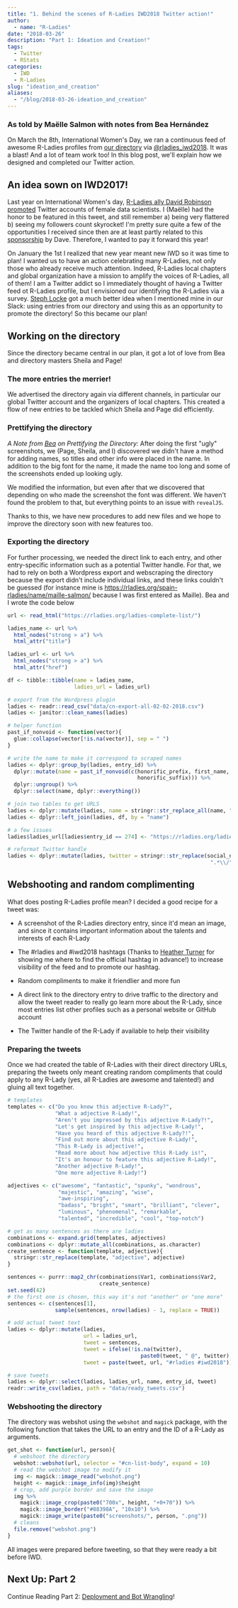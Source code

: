 ```yaml
---
title: "1. Behind the scenes of R-Ladies IWD2018 Twitter action!"
author:
  - name: "R-Ladies"
date: "2018-03-26"
description: "Part 1: Ideation and Creation!"
tags:
  - Twitter
  - RStats
categories:
  - IWD
  - R-Ladies
slug: "ideation_and_creation"
aliases:
  - "/blog/2018-03-26-ideation_and_creation"
---
```


### As told by Maëlle Salmon with notes from Bea Hernández

On March the 8th, International Women's Day, we ran a continuous feed of awesome R-Ladies profiles from [our directory](http://rladies.org/directory/) via [\@rladies_iwd2018](https://twitter.com/rladies_iwd2018). It was a blast! And a lot of team work too! In this blog post, we'll explain how we designed and completed our Twitter action.

## An idea sown on IWD2017!

Last year on International Women's day, [R-Ladies ally David Robinson](https://twitter.com/drob/) [promoted](https://twitter.com/drob/status/839564664321282048) Twitter accounts of female data scientists. I (Maëlle) had the honor to be featured in this tweet, and still remember a) being very flattered b) seeing my followers count skyrocket! I'm pretty sure quite a few of the opportunities I received since then are at least partly related to this [sponsorship](https://robinsones.github.io/The-Importance-of-Sponsorship/) by Dave. Therefore, I wanted to pay it forward this year!

On January the 1st I realized that new year meant new IWD so it was time to plan! I wanted us to have an action celebrating many R-Ladies, not only those who already receive much attention. Indeed, R-Ladies local chapters and global organization have a mission to amplify the voices of R-Ladies, all of them! I am a Twitter addict so I immediately thought of having a Twitter feed ot R-Ladies profile, but I envisioned our identifying the R-Ladies via a survey. [Steph Locke](https://twitter.com/stefflocke?lang=es) got a much better idea when I mentioned mine in our Slack: using entries from our directory and using this as an opportunity to promote the directory! So this became our plan!

## Working on the directory

Since the directory became central in our plan, it got a lot of love from Bea and directory masters Sheila and Page!

### The more entries the merrier!

We advertised the directory again via different channels, in particular our global Twitter account and the organizers of local chapters. This created a flow of new entries to be tackled which Sheila and Page did efficiently.

### Prettifying the directory

_A Note from [Bea](https://twitter.com/chucheria) on Prettifying the Directory:_ After doing the first "ugly" screenshots, we (Page, Sheila, and I) discovered we didn't have a method for adding names, so titles and other info were placed in the name. In addition to the big font for the name, it made the name too long and some of the screenshots ended up looking ugly.

We modified the information, but even after that we discovered that depending on who made the screenshot the font was different. We haven't found the problem to that, but everything points to an issue with `revealJS`.

Thanks to this, we have new procedures to add new files and we hope to improve the directory soon with new features too.

### Exporting the directory

For further processing, we needed the direct link to each entry, and other entry-specific information such as a potential Twitter handle. For that, we had to rely on both a Wordpress export and webscraping the directory because the export didn't include individual links, and these links couldn't be guessed (for instance mine is https://rladies.org/spain-rladies/name/maille-salmon/ because I was first entered as Maille). Bea and I wrote the code below

```r
url <- read_html("https://rladies.org/ladies-complete-list/")

ladies_name <- url %>%
  html_nodes("strong > a") %>%
  html_attr("title")

ladies_url <- url %>%
  html_nodes("strong > a") %>%
  html_attr("href")

df <- tibble::tibble(name = ladies_name,
                     ladies_url = ladies_url)

# export from the Wordpress plugin
ladies <- readr::read_csv("data/cn-export-all-02-02-2018.csv")
ladies <- janitor::clean_names(ladies)

# helper function
past_if_nonvoid <- function(vector){
  glue::collapse(vector[!is.na(vector)], sep = " ")
}

# write the name to make it correspond to scraped names
ladies <- dplyr::group_by(ladies, entry_id) %>%
  dplyr::mutate(name = past_if_nonvoid(c(honorific_prefix, first_name, middle_name, last_name,
                                         honorific_suffix))) %>%
  dplyr::ungroup() %>%
  dplyr::select(name, dplyr::everything())

# join two tables to get URLS
ladies <- dplyr::mutate(ladies, name = stringr::str_replace_all(name, "\\\\'", "’"))
ladies <- dplyr::left_join(ladies, df, by = "name")

# a few issues
ladies$ladies_url[ladies$entry_id == 274] <- "https://rladies.org/ladies-complete-list/name/bianca-furtuna/"

# reformat Twitter handle
ladies <- dplyr::mutate(ladies, twitter = stringr::str_replace(social_network_twitter_url,
                                                                ".*\\/", ""))


```

## Webshooting and random complimenting

What does posting R-Ladies profile mean? I decided a good recipe for a tweet was:

- A screenshot of the R-Ladies directory entry, since it'd mean an image, and since it contains important information about the talents and interests of each R-Lady

- The #rladies and #iwd2018 hashtags (Thanks to [Heather Turner](http://www.heatherturner.net) for showing me where to find the official hashtag in advance!) to increase visibility of the feed and to promote our hashtag.

- Random compliments to make it friendlier and more fun

- A direct link to the directory entry to drive traffic to the directory and allow the tweet reader to really go learn more about the R-Lady, since most entries list other profiles such as a personal website or GitHub account

- The Twitter handle of the R-Lady if available to help their visibility

### Preparing the tweets

Once we had created the table of R-Ladies with their direct directory URLs, preparing the tweets only meant creating random compliments that could apply to any R-Lady (yes, all R-Ladies are awesome and talented!) and gluing all text together.

```r
# templates
templates <- c("Do you know this adjective R-Lady?",
               "What a adjective R-Lady!",
               "Aren't you impressed by this adjective R-Lady?!",
               "Let's get inspired by this adjective R-Lady!",
               "Have you heard of this adjective R-Lady?!",
               "Find out more about this adjective R-Lady!",
               "This R-Lady is adjective!",
               "Read more about how adjective this R-Lady is!",
               "It's an honour to feature this adjective R-Lady!",
               "Another adjective R-Lady!",
               "One more adjective R-Lady!")

adjectives <- c("awesome", "fantastic", "spunky", "wondrous",
                "majestic", "amazing", "wise",
                "awe-inspiring",
                "badass", "bright", "smart", "brilliant", "clever",
                "luminous", "phenomenal", "remarkable",
                "talented", "incredible", "cool", "top-notch")

# get as many sentences as there are ladies
combinations <- expand.grid(templates, adjectives)
combinations <- dplyr::mutate_all(combinations, as.character)
create_sentence <- function(template, adjective){
  stringr::str_replace(template, "adjective", adjective)
}

sentences <- purrr::map2_chr(combinations$Var1, combinations$Var2,
                             create_sentence)
set.seed(42)
# the first one is chosen, this way it's not "another" or "one more"
sentences <- c(sentences[1],
               sample(sentences, nrow(ladies) - 1, replace = TRUE))

# add actual tweet text
ladies <- dplyr::mutate(ladies,
                        url = ladies_url,
                        tweet = sentences,
                        tweet = ifelse(!is.na(twitter),
                                          paste0(tweet, " @", twitter), tweet),
                        tweet = paste(tweet, url, "#rladies #iwd2018"))

# save tweets
ladies <- dplyr::select(ladies, ladies_url, name, entry_id, tweet)
readr::write_csv(ladies, path = "data/ready_tweets.csv")

```

### Webshooting the directory

The directory was webshot using the `webshot` and `magick` package, with the following function that takes the URL to an entry and the ID of a R-Lady as arguments.

```r
get_shot <- function(url, person){
  # webshoot the directory
  webshot::webshot(url, selector = "#cn-list-body", expand = 10)
  # read the webshot image to modify it
  img <- magick::image_read("webshot.png")
  height <- magick::image_info(img)$height
  # crop, add purple border and save the image
  img %>%
    magick::image_crop(paste0("700x", height, "+0+70")) %>%
    magick::image_border("#88398A", "10x10") %>%
    magick::image_write(paste0("screenshots/", person, ".png"))
  # cleans
  file.remove("webshot.png")
}
```

All images were prepared before tweeting, so that they were ready a bit before IWD.

## Next Up: Part 2

Continue Reading Part 2: [Deployment and Bot Wrangling](/post/deployment/)!
